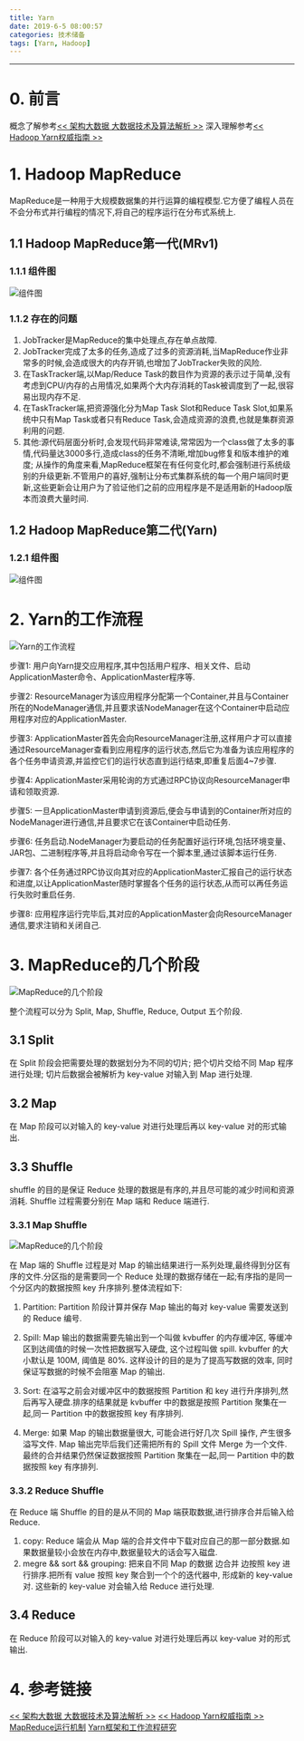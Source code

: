 ```yaml
---
title: Yarn
date: 2019-6-5 08:00:57
categories: 技术储备
tags: [Yarn, Hadoop]
---
```


----

<!-- more -->
# 0. 前言

概念了解参考[<< 架构大数据  大数据技术及算法解析 >>](https://blogpictures-1257055754.cos.ap-guangzhou.myqcloud.com/638722%20%E6%9E%B6%E6%9E%84%E5%A4%A7%E6%95%B0%E6%8D%AE%20%20%E5%A4%A7%E6%95%B0%E6%8D%AE%E6%8A%80%E6%9C%AF%E5%8F%8A%E7%AE%97%E6%B3%95%E8%A7%A3%E6%9E%90_2015.06.pdf)
深入理解参考[<< Hadoop Yarn权威指南 >>](https://blogpictures-1257055754.cos.ap-guangzhou.myqcloud.com/631938%20Hadoop%20YARN%E6%9D%83%E5%A8%81%E6%8C%87%E5%8D%97.pdf)

# 1. Hadoop MapReduce

MapReduce是一种用于大规模数据集的并行运算的编程模型.它方便了编程人员在不会分布式并行编程的情况下,将自己的程序运行在分布式系统上.

## 1.1 Hadoop MapReduce第一代(MRv1)

### 1.1.1 组件图

![组件图](https://blogpictures-1257055754.cos.ap-guangzhou.myqcloud.com/TIM%E6%88%AA%E5%9B%BE20190608003309.jpg)

### 1.1.2 存在的问题

1. JobTracker是MapReduce的集中处理点,存在单点故障.
2. JobTracker完成了太多的任务,造成了过多的资源消耗,当MapReduce作业非常多的时候,会造成很大的内存开销,也增加了JobTracker失败的风险.
3. 在TaskTracker端,以Map/Reduce Task的数目作为资源的表示过于简单,没有考虑到CPU/内存的占用情况,如果两个大内存消耗的Task被调度到了一起,很容易出现内存不足.
4. 在TaskTracker端,把资源强化分为Map Task Slot和Reduce Task Slot,如果系统中只有Map Task或者只有Reduce Task,会造成资源的浪费,也就是集群资源利用的问题.
5. 其他:源代码层面分析时,会发现代码非常难读,常常因为一个class做了太多的事情,代码量达3000多行,造成class的任务不清晰,增加bug修复和版本维护的难度; 从操作的角度来看,MapReduce框架在有任何变化时,都会强制进行系统级别的升级更新.不管用户的喜好,强制让分布式集群系统的每一个用户端同时更新,这些更新会让用户为了验证他们之前的应用程序是不是适用新的Hadoop版本而浪费大量时间.

## 1.2 Hadoop MapReduce第二代(Yarn)

### 1.2.1 组件图

![组件图](https://blogpictures-1257055754.cos.ap-guangzhou.myqcloud.com/TIM%E6%88%AA%E5%9B%BE20190608003320.jpg)

# 2. Yarn的工作流程

![Yarn的工作流程](https://blogpictures-1257055754.cos.ap-guangzhou.myqcloud.com/20160315144119726)

步骤1: 用户向Yarn提交应用程序,其中包括用户程序、相关文件、启动ApplicationMaster命令、ApplicationMaster程序等.

步骤2: ResourceManager为该应用程序分配第一个Container,并且与Container所在的NodeManager通信,并且要求该NodeManager在这个Container中启动应用程序对应的ApplicationMaster.

步骤3: ApplicationMaster首先会向ResourceManager注册,这样用户才可以直接通过ResourceManager查看到应用程序的运行状态,然后它为准备为该应用程序的各个任务申请资源,并监控它们的运行状态直到运行结束,即重复后面4~7步骤.

步骤4: ApplicationMaster采用轮询的方式通过RPC协议向ResourceManager申请和领取资源.

步骤5: 一旦ApplicationMaster申请到资源后,便会与申请到的Container所对应的NodeManager进行通信,并且要求它在该Container中启动任务.

步骤6: 任务启动.NodeManager为要启动的任务配置好运行环境,包括环境变量、JAR包、二进制程序等,并且将启动命令写在一个脚本里,通过该脚本运行任务.

步骤7: 各个任务通过RPC协议向其对应的ApplicationMaster汇报自己的运行状态和进度,以让ApplicationMaster随时掌握各个任务的运行状态,从而可以再任务运行失败时重启任务.

步骤8: 应用程序运行完毕后,其对应的ApplicationMaster会向ResourceManager通信,要求注销和关闭自己.

# 3. MapReduce的几个阶段

![MapReduce的几个阶段](https://blogpictures-1257055754.cos.ap-guangzhou.myqcloud.com/TIM%E6%88%AA%E5%9B%BE20190608005345.jpg)

整个流程可以分为 Split, Map, Shuffle, Reduce, Output 五个阶段.

## 3.1 Split

在 Split 阶段会把需要处理的数据划分为不同的切片; 把个切片交给不同 Map 程序进行处理; 切片后数据会被解析为 key-value 对输入到 Map 进行处理.

## 3.2 Map

在 Map 阶段可以对输入的 key-value 对进行处理后再以 key-value 对的形式输出.

## 3.3 Shuffle

shuffle 的目的是保证 Reduce 处理的数据是有序的,并且尽可能的减少时间和资源消耗. Shuffle 过程需要分别在 Map 端和 Reduce 端进行.

### 3.3.1 Map Shuffle

![MapReduce的几个阶段](https://blogpictures-1257055754.cos.ap-guangzhou.myqcloud.com/TIM%E6%88%AA%E5%9B%BE20190608005742.jpg)

在 Map 端的 Shuffle 过程是对 Map 的输出结果进行一系列处理,最终得到分区有序的文件.分区指的是需要同一个 Reduce 处理的数据存储在一起;有序指的是同一个分区内的数据按照 key 升序排列.整体流程如下:

1. Partition: Partition 阶段计算并保存 Map 输出的每对 key-value 需要发送到的 Reduce 编号.

2. Spill: Map 输出的数据需要先输出到一个叫做 kvbuffer 的内存缓冲区, 等缓冲区到达阈值的时候一次性把数据写入硬盘, 这个过程叫做 spill. kvbuffer 的大小默认是 100M, 阈值是 80%. 这样设计的目的是为了提高写数据的效率, 同时保证写数据的时候不会阻塞 Map 的输出.

3. Sort: 在溢写之前会对缓冲区中的数据按照 Partition 和 key 进行升序排列,然后再写入硬盘.排序的结果就是 kvbuffer 中的数据是按照 Partition 聚集在一起,同一 Partition 中的数据按照 key 有序排列.

4. Merge: 如果 Map 的输出数据量很大, 可能会进行好几次 Spill 操作, 产生很多溢写文件. Map 输出完毕后我们还需把所有的 Spill 文件 Merge 为一个文件.最终的合并结果仍然保证数据按照 Partition 聚集在一起,同一 Partition 中的数据按照 key 有序排列.

### 3.3.2 Reduce Shuffle

在 Reduce 端 Shuffle 的目的是从不同的 Map 端获取数据,进行排序合并后输入给 Reduce.

1. copy: Reduce 端会从 Map 端的合并文件中下载对应自己的那一部分数据.如果数据量较小会放在内存中,数据量较大的话会写入磁盘.
2. megre && sort && grouping: 把来自不同 Map 的数据 边合并 边按照 key 进行排序.把所有 value 按照 key 聚合到一个个的迭代器中, 形成新的 key-value 对. 这些新的 key-value 对会输入给 Reduce 进行处理.

## 3.4 Reduce

在 Reduce 阶段可以对输入的 key-value 对进行处理后再以 key-value 对的形式输出.

# 4. 参考链接

[<< 架构大数据  大数据技术及算法解析 >>](https://blogpictures-1257055754.cos.ap-guangzhou.myqcloud.com/638722%20%E6%9E%B6%E6%9E%84%E5%A4%A7%E6%95%B0%E6%8D%AE%20%20%E5%A4%A7%E6%95%B0%E6%8D%AE%E6%8A%80%E6%9C%AF%E5%8F%8A%E7%AE%97%E6%B3%95%E8%A7%A3%E6%9E%90_2015.06.pdf)
[<< Hadoop Yarn权威指南 >>](https://blogpictures-1257055754.cos.ap-guangzhou.myqcloud.com/631938%20Hadoop%20YARN%E6%9D%83%E5%A8%81%E6%8C%87%E5%8D%97.pdf)
[MapReduce运行机制](https://blog.csdn.net/xiushuiguande/article/details/79507956)
[Yarn框架和工作流程研究](https://www.cnblogs.com/itboys/p/9184381.html)